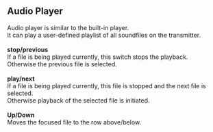 ## Audio Player
Audio player is similar to the built-in player.\
It can play a user-defined playlist of all soundfiles on the transmitter.\
\
**stop/previous**\
If a file is being played currently, this switch stops the playback.\
Otherwise the previous file is selected.\
\
**play/next**\
If a file is being played currently, this file is stopped and the next file is selected.\
Otherwise playback of the selected file is initiated.\
\
**Up/Down**\
Moves the focused file to the row above/below.
